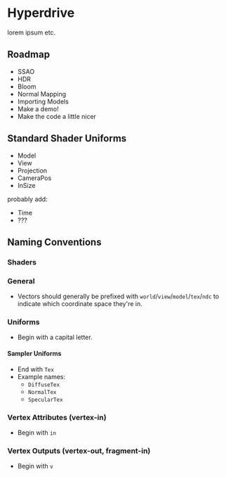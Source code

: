 # Hyperdrive

lorem ipsum etc.

## Roadmap
 - SSAO
 - HDR
 - Bloom
 - Normal Mapping
 - Importing Models
 - Make a demo!
 - Make the code a little nicer

## Standard Shader Uniforms
 - Model
 - View
 - Projection
 - CameraPos
 - InSize

probably add:
 - Time
 - ???

## Naming Conventions

### Shaders

### General

 - Vectors should generally be prefixed with `world`/`view`/`model`/`tex`/`ndc` to indicate which coordinate space they're in.

### Uniforms

 - Begin with a capital letter.

#### Sampler Uniforms

 - End with `Tex`
 - Example names:
   - `DiffuseTex`
   - `NormalTex`
   - `SpecularTex`

### Vertex Attributes (vertex-in)

 - Begin with `in`

### Vertex Outputs (vertex-out, fragment-in)

 - Begin with `v`